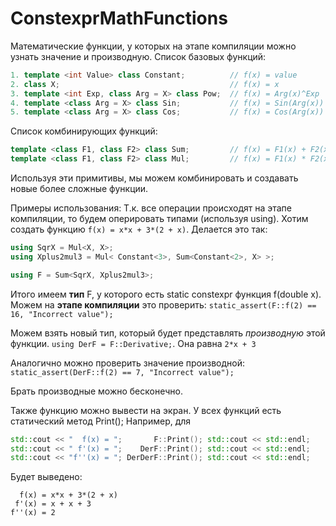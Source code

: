 # ConstexprMathFunctions
Математические функции, у которых на этапе компиляции можно узнать значение и производную.
Список базовых функций:
```cpp
1. template <int Value> class Constant;          // f(x) = value
2. class X;                                      // f(x) = x
3. template <int Exp, class Arg = X> class Pow;  // f(x) = Arg(x)^Exp
4. template <class Arg = X> class Sin;           // f(x) = Sin(Arg(x))
5. template <class Arg = X> class Cos;           // f(x) = Cos(Arg(x))
```

Список комбинирующих функций:
```cpp
template <class F1, class F2> class Sum;         // f(x) = F1(x) + F2(x)
template <class F1, class F2> class Mul;         // f(x) = F1(x) * F2(x)
```

Используя эти примитивы, мы можем комбинировать и создавать новые более сложные функции.


Примеры использования:
Т.к. все операции происходят на этапе компиляции, то будем оперировать типами (используя using).
Хотим создать функцию `f(x) = x*x + 3*(2 + x)`. Делается это так:
```cpp
using SqrX = Mul<X, X>;
using Xplus2mul3 = Mul< Constant<3>, Sum<Constant<2>, X> >;

using F = Sum<SqrX, Xplus2mul3>;
```

Итого имеем **тип** F, у которого есть static constexpr функция f(double x). 
Можем на **этапе компиляции** это проверить: `static_assert(F::f(2) == 16, "Incorrect value");`

Можем взять новый тип, который будет представлять *производную* этой функции.
`using DerF = F::Derivative;`. Она равна `2*x + 3`

Аналогично можно проверить значение производной: `static_assert(DerF::f(2) == 7, "Incorrect value");`

Брать производные можно бесконечно.

Также функцию можно вывести на экран. У всех функций есть статический метод Print();
Например, для
```cpp
std::cout << "  f(x) = ";       F::Print(); std::cout << std::endl;
std::cout << " f'(x) = ";    DerF::Print(); std::cout << std::endl;
std::cout << "f''(x) = "; DerDerF::Print(); std::cout << std::endl;
```

Будет выведено:
```
  f(x) = x*x + 3*(2 + x)
 f'(x) = x + x + 3
f''(x) = 2
```
